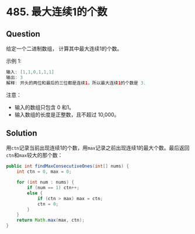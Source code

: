 # 485. 最大连续1的个数

## Question

给定一个二进制数组， 计算其中最大连续1的个数。

示例 1:

```java
输入: [1,1,0,1,1,1]
输出: 3
解释: 开头的两位和最后的三位都是连续1，所以最大连续1的个数是 3.

```
注意：

- 输入的数组只包含 0 和1。
- 输入数组的长度是正整数，且不超过 10,000。

## Solution

用`ctn`记录当前出现连续1的个数，用`max`记录之前出现连续1的最大个数。最后返回`ctn`和`max`较大的那个数：

```java
public int findMaxConsecutiveOnes(int[] nums) {
    int ctn = 0, max = 0;

    for (int num : nums) {
        if (num == 1) ctn++;
        else {
            if (ctn > max) max = ctn;
            ctn = 0;
        }
    }
    return Math.max(max, ctn);
}
```